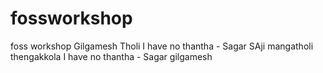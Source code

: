 # fossworkshop
foss workshop
Gilgamesh Tholi
I have no thantha - Sagar SAji
mangatholi
thengakkola
I have no thantha - Sagar
gilgamesh

